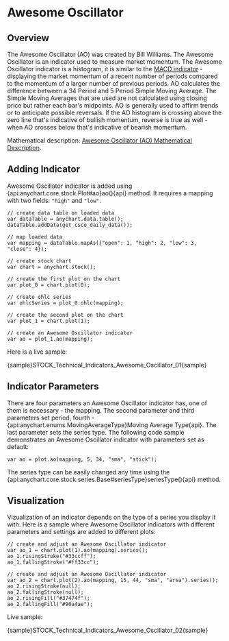 # Awesome Oscillator

## Overview

The Awesome Oscillator (AO) was created by Bill Williams. The Awesome Oscillator is an indicator used to measure market momentum. The Awesome Oscillator indicator is a histogram, it is similar to the [MACD indicator](Moving\_Average\_Convergence\_Divergence\_\(MACD\)) - displaying the market momentum of a recent number of periods compared to the momentum of a larger number of previous periods. AO calculates the difference between a 34 Period and 5 Period Simple Moving Average. The Simple Moving Averages that are used are not calculated using closing price but rather each bar's midpoints. AO is generally used to affirm trends or to anticipate possible reversals. If the AO histogram is crossing above the zero line that's indicative of bullish momentum, reverse is true as well - when AO crosses below that's indicative of bearish momentum.

Mathematical description: [Awesome Oscillator (AO) Mathematical Description](Mathematical_Description#awesome_oscillator).

## Adding Indicator

Awesome Oscillator indicator is added using {api:anychart.core.stock.Plot#ao}ao(){api} method. It requires a mapping with two fields: `"high"` and `"low"`.

```
// create data table on loaded data
var dataTable = anychart.data.table();
dataTable.addData(get_csco_daily_data());

// map loaded data
var mapping = dataTable.mapAs({"open": 1, "high": 2, "low": 3, "close": 4});

// create stock chart
var chart = anychart.stock();

// create the first plot on the chart
var plot_0 = chart.plot(0);

// create ohlc series
var ohlcSeries = plot_0.ohlc(mapping);

// create the second plot on the chart
var plot_1 = chart.plot(1);

// create an Awesome Oscillator indicator
var ao = plot_1.ao(mapping);
```

Here is a live sample:

{sample}STOCK\_Technical\_Indicators\_Awesome\_Oscillator\_01{sample}

## Indicator Parameters

There are four parameters an Awesome Oscillator indicator has, one of them is necessary - the mapping. The second parameter and third parameters set period, fourth - {api:anychart.enums.MovingAverageType}Moving Average Type{api}. The last parameter sets the series type. The following code sample demonstrates an Awesome Oscillator indicator with parameters set as default:

```
var ao = plot.ao(mapping, 5, 34, "sma", "stick");
```

The series type can be easily changed any time using the {api:anychart.core.stock.series.Base#seriesType}seriesType(){api} method.

## Visualization

Vizualization of an indicator depends on the type of a series you display it with. Here is a sample where Awesome Oscillator indicators with different parameters and settings are added to different plots:

```
// create and adjust an Awesome Oscillator indicator
var ao_1 = chart.plot(1).ao(mapping).series();
ao_1.risingStroke("#33ccff");
ao_1.fallingStroke("#ff33cc");

// create and adjust an Awesome Oscillator indicator
var ao_2 = chart.plot(2).ao(mapping, 15, 44, "sma", "area").series();
ao_2.risingStroke(null);
ao_2.fallingStroke(null);
ao_2.risingFill("#37474f");
ao_2.fallingFill("#90a4ae");
```

Live sample:

{sample}STOCK\_Technical\_Indicators\_Awesome\_Oscillator\_02{sample}